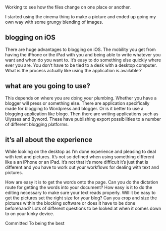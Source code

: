 Working to see how the files change on one place or another.

I started using the cinema thing to make a picture and ended up going my own way with some grungy blending of images.

## blogging on iOS

There are huge advantages to blogging on iOS. The mobility you get from having the iPhone or the iPad with you and being able to write whatever you want and when do you want to. It’s easy to do something else quickly where ever you are. You don’t have to be tied to a desk with a desktop computer. What is the process actually like using the application is available.?

## what are you going to use?

This depends on where you are doing your plumbing. Whether you have a blogger will press or something else. There are application specifically made for blogging to Wordpress and blogger. Or is it better to use a blogging application like blogo. Then there are writing applications such as Ulysses and Byword. These have publishing export possibilities to a number of different blogging platforms.

## it’s all about the experience

While looking on the desktop as I’m done experience and pleasing to deal with text and pictures. It’s not so defined when using something different like a an iPhone or an iPad. It’s not that it’s more difficult it’s just that is different and you have to work out your workflows for dealing with text and pictures.

How are easy it is to get the words onto the page. Can you do the dictation route for getting the words into your document? How easy is it to do the editing necessary to make sure your text reads properly. Will it be easy to get the pictures set the right size for your blog? Can you crop and size the pictures within the blocking software or does it have to be done beforehand? Lots of different questions to be looked at when it comes down to on your kinky device.

Committed 
To being the best